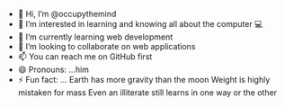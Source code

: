- 👋 Hi, I’m @occupythemind
- 👀 I’m interested in learning and knowing all about the computer 💻
- 🌱 I’m currently learning web development 
- 💞️ I’m looking to collaborate on web applications 
- 📫 You can reach me on GitHub first
- 😄 Pronouns: ...him
- ⚡ Fun fact: ...
Earth has more gravity than the moon
Weight is highly mistaken for mass
Even an illiterate still learns in one way or the other 
<!---
occupythemind/occupythemind is a ✨ special ✨ repository because its `README.md` (this file) appears on your GitHub profile.
You can click the Preview link to take a look at your changes.

It all starts, little by little. Born out of curiosity almost seemed as if patience was lost due to heavy responsibilies but at the same time, curiosity.
--->
